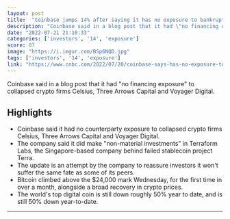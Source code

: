 ```yaml
---
layout: post
title:  "Coinbase jumps 14% after saying it has no exposure to bankrupt crypto firms"
description: "Coinbase said in a blog post that it had \"no financing exposure\" to collapsed crypto firms Celsius, Three Arrows Capital and Voyager Digital."
date: "2022-07-21 21:10:33"
categories: ['investors', '14', 'exposure']
score: 87
image: "https://i.imgur.com/BSp6NQD.jpg"
tags: ['investors', '14', 'exposure']
link: "https://www.cnbc.com/2022/07/20/coinbase-says-has-no-exposure-to-collapsed-crypto-firms-celsius-3ac.html"
---
```


Coinbase said in a blog post that it had \"no financing exposure\" to collapsed crypto firms Celsius, Three Arrows Capital and Voyager Digital.

## Highlights

- Coinbase said it had no counterparty exposure to collapsed crypto firms Celsius, Three Arrows Capital and Voyager Digital.
- The company said it did make "non-material investments" in Terraform Labs, the Singapore-based company behind failed stablecoin project Terra.
- The update is an attempt by the company to reassure investors it won't suffer the same fate as some of its peers.
- Bitcoin climbed above the $24,000 mark Wednesday, for the first time in over a month, alongside a broad recovery in crypto prices.
- The world's top digital coin is still down roughly 50% year to date, and is still 50% down year-to-date.

---
